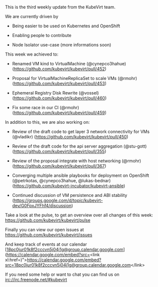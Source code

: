 This is the third weekly update from the KubeVirt team.

We are currently driven by

-   Being easier to be used on Kubernetes and OpenShift

-   Enabling people to contribute

-   Node Isolator use-case (more informations soon)

This week we achieved to:

-   Renamed VM kind to VirtualMachine (@cynepco3hahue)
    (<https://github.com/kubevirt/kubevirt/pull/452>)

-   Proposal for VirtualMachineReplicaSet to scale VMs (@rmohr)
    (<https://github.com/kubevirt/kubevirt/pull/453>)

-   Ephemeral Registry Disk Rewrite (@vossel)
    (<https://github.com/kubevirt/kubevirt/pull/460>)

-   Fix some race in our CI (@rmohr)
    (<https://github.com/kubevirt/kubevirt/pull/459>)

In addition to this, we are also working on:

-   Review of the draft code to get layer 3 network connectivity for VMs
    (@vladikr) (<https://github.com/kubevirt/kubevirt/pull/450>)

-   Review of the draft code for the api server aggregation (@stu-gott)
    (<https://github.com/kubevirt/kubevirt/pull/355>)

-   Review of the proposal integrate with host networking (@rmohr)
    (<https://github.com/kubevirt/kubevirt/pull/367>)

-   Converging multiple ansible playbooks for deployment on OpenShift
    (@petrkotas, @cynepco3hahue, @lukas-bednar)
    (<https://github.com/kubevirt-incubator/kubevirt-ansible>)

-   Continued discussion of VM persistence and ABI stability
    (<https://groups.google.com/d/topic/kubevirt-dev/G0FpxJYFhf4/discussion>)

Take a look at the pulse, to get an overview over all changes of this
week: <https://github.com/kubevirt/kubevirt/pulse>

Finally you can view our open issues at
<https://github.com/kubevirt/kubevirt/issues>

And keep track of events at our calendar
[18pc0jur01k8f2cccvn5j04j1g@group.calendar.google.com](https://calendar.google.com/embed?src=<link xl:href=)"&gt;https://calendar.google.com/embed?src=<18pc0jur01k8f2cccvn5j04j1g@group.calendar.google.com>&lt;/link&gt;

If you need some help or want to chat you can find us on
<irc://irc.freenode.net/#kubevirt>
